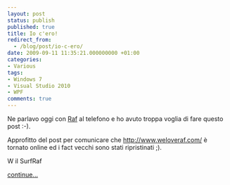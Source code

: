 ```yaml
---
layout: post
status: publish
published: true
title: Io c'ero!
redirect_from: 
  - /blog/post/io-c-ero/
date: 2009-09-11 11:35:21.000000000 +01:00
categories:
- Various
tags:
- Windows 7
- Visual Studio 2010
- WPF
comments: true
---
```

<p>Ne parlavo oggi con <a title="Raffaele Rialdi" rel="nofollow" target="_blank" href="http://blogs.ugidotnet.org/raffaele/Default.aspx">Raf</a> al telefono e ho avuto troppa voglia di fare questo post :-).</p>
<p>Approfitto del post per comunicare che <a href="http://www.weloveraf.com/">http://www.weloveraf.com/</a> &egrave; tornato online ed i fact vecchi sono stati ripristinati ;).</p>
<p>W il SurfRaf</p>
<p><a class="more" href="http://imperugo.tostring.it/blog/post/io-c-ero/">continue...</a></p>
